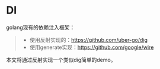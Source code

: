 # DI
golang现有的依赖注入框架：
> - 使用反射实现的：https://github.com/uber-go/dig
> - 使用generate实现：https://github.com/google/wire

本文将通过反射实现一个类似dig简单的demo。